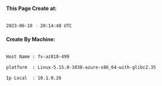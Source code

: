 
   
#### This Page Create at:

```bash

2023-06-10 - 20:14:48 UTC

```

#### Create By Machine:

```bash

Host Name : fv-az810-499

platform  : Linux-5.15.0-1038-azure-x86_64-with-glibc2.35

Ip Local  : 10.1.0.26

```

